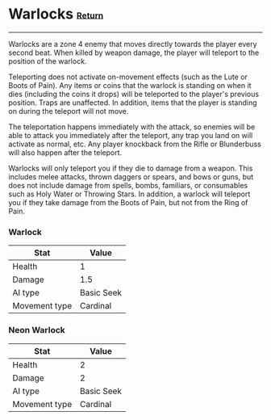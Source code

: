# Warlocks <small><sub><sup>[Return](./)</sup></sub></small>
---

Warlocks are a zone 4 enemy that moves directly towards the player every second beat. When killed by weapon damage, the player will teleport to the position of the warlock.

Teleporting does not activate on-movement effects (such as the Lute or Boots of Pain). Any items or coins that the warlock is standing on when it dies (including the coins it drops) will be teleported to the player's previous position. Traps are unaffected. In addition, items that the player is standing on during the teleport will not move. 

The teleportation happens immediately with the attack, so enemies will be able to attack you immediately after the teleport, any trap you land on will activate as normal, etc. Any player knockback from the Rifle or Blunderbuss will also happen after the teleport.

Warlocks will only teleport you if they die to damage from a weapon. This includes melee attacks, thrown daggers or spears, and bows or guns, but does not include damage from spells, bombs, familiars, or consumables such as Holy Water or Throwing Stars. In addition, a warlock will teleport you if they take damage from the Boots of Pain, but not from the Ring of Pain.

### Warlock
|Stat|Value|
|---|---|
|Health|1|
|Damage|1.5|
|AI type|Basic Seek|
|Movement type|Cardinal|

### Neon Warlock
|Stat|Value|
|---|---|
|Health|2|
|Damage|2|
|AI type|Basic Seek|
|Movement type|Cardinal|